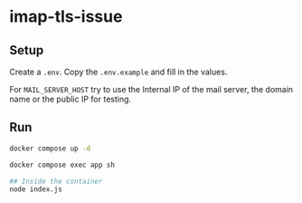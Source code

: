 # imap-tls-issue

## Setup 

Create a `.env`. Copy the `.env.example` and fill in the values.

For `MAIL_SERVER_HOST` try to use the Internal IP of the mail server, the domain name or the public IP for testing.

## Run

```bash
docker compose up -d

docker compose exec app sh

## Inside the container
node index.js
```
